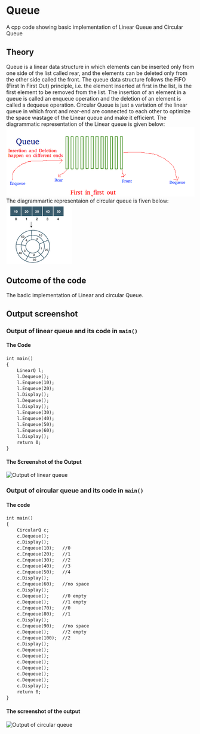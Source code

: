 # Queue
A cpp code showing basic implementation of Linear Queue and Circular Queue
## Theory
Queue is a linear data structure in which elements can be inserted only from one side of the list called rear, and the elements can be deleted only from the other side called the front. The queue data structure follows the FIFO (First In First Out) principle, i.e. the element inserted at first in the list, is the first element to be removed from the list. The insertion of an element in a queue is called an enqueue operation and the deletion of an element is called a dequeue operation.
Circular Queue is just a variation of the linear queue in which front and rear-end are connected to each other to optimize the space wastage of the Linear queue and make it efficient.
The diagrammatic representation of the Linear queue is given below:
![SCreenshot of representaion](linear_queue.png)
The diagrammartic representaion of circular queue is fiven below:
![Screenshot of Circular queue](circular_queue.png)
## Outcome of the code
The badic implementation of Linear and circular Queue.
## Output screenshot
### Output of linear queue and its code in ```main()```
#### The Code
```
int main()
{
    LinearQ l;
    l.Dequeue();
    l.Enqueue(10);
    l.Enqueue(20);
    l.Display();
    l.Dequeue();
    l.Display();
    l.Enqueue(30);
    l.Enqueue(40);
    l.Enqueue(50);
    l.Enqueue(60);
    l.Display();
    return 0;
}
```
#### The Screenshot of the Output
![Output of linear queue]()
### Output of circular queue and its code in ```main()```
#### The code
```
int main()
{
    CircularQ c;
    c.Dequeue();
    c.Display();
    c.Enqueue(10);   //0
    c.Enqueue(20);   //1
    c.Enqueue(30);   //2
    c.Enqueue(40);   //3
    c.Enqueue(50);   //4
    c.Display();
    c.Enqueue(60);   //no space
    c.Display();
    c.Dequeue();     //0 empty
    c.Dequeue();     //1 empty
    c.Enqueue(70);   //0
    c.Enqueue(80);   //1
    c.Display();      
    c.Enqueue(90);   //no space
    c.Dequeue();     //2 empty
    c.Enqueue(100);  //2
    c.Display();
    c.Dequeue();
    c.Dequeue();
    c.Dequeue();
    c.Dequeue();    
    c.Dequeue();
    c.Dequeue();
    c.Display();
    return 0;
}
```
#### The screenshot of the output
![Output of circular queue]()


